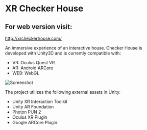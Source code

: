 # XR Checker House
## For web version visit: 

http://xrcheckerhouse.com/


An immersive experience of an interactive house. Checker House is developed with Unity3D and is currently compatible with:
  - VR: Oculus Quest VR
  - AR: Android ARCore 
  - WEB: WebGL 

![Screenshot](/XE_Checker_House_Page/Images/Capture.jpg)


The project utilizes the following external assets in Unity:
  - Unity XR Interaction Toolkit
  - Unity AR Foundation
  - Photon PUN 2
  - Oculus XR Plugin
  - Google ARCore Plugin
  

